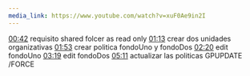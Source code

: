 ```yaml
---
media_link: https://www.youtube.com/watch?v=xuF0Ae9in2I
---
```

[00:42](https://www.youtube.com/watch?t=42&v=xuF0Ae9in2I)
requisito shared folcer as read only
[01:13](https://www.youtube.com/watch?t=73&v=xuF0Ae9in2I)
crear dos unidades organizativas
[01:53](https://www.youtube.com/watch?t=113&v=xuF0Ae9in2I)
crear politica fondoUno y fondoDos
[02:20](https://www.youtube.com/watch?t=140&v=xuF0Ae9in2I)
edit fondoUno
[03:19](https://www.youtube.com/watch?t=199&v=xuF0Ae9in2I)
edit fondoDos
[05:11](https://www.youtube.com/watch?t=311&v=xuF0Ae9in2I)
actualizar las politicas
GPUPDATE /FORCE

